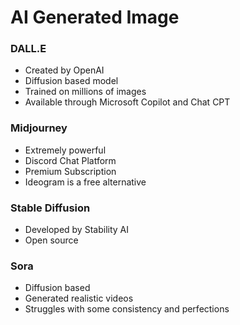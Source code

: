 # AI Generated Image

### DALL.E
- Created by OpenAI
- Diffusion based model
- Trained on millions of images
- Available through Microsoft Copilot and Chat CPT

### Midjourney
- Extremely powerful
- Discord Chat Platform
- Premium Subscription
- Ideogram is a free alternative

### Stable Diffusion
- Developed by Stability AI
- Open source

### Sora
- Diffusion based
- Generated realistic videos
- Struggles with some consistency and perfections


